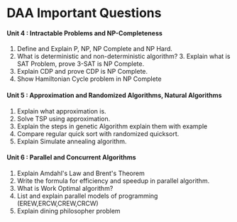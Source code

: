 # DAA Important Questions

#### Unit 4 : Intractable Problems and NP-Completeness

1. Define and Explain P, NP, NP Complete and NP Hard.
2. What is deterministic and non-deterministic algorithm? 3. Explain what is SAT Problem, prove 3-SAT is NP Complete.
3. Explain CDP and prove CDP is NP Complete.
4. Show Hamiltonian Cycle problem in NP Complete

#### Unit 5 : Approximation and Randomized Algorithms, Natural Algorithms

1. Explain what approximation is.
2. Solve TSP using approximation.
3. Explain the steps in genetic Algorithm explain them with example
4. Compare regular quick sort with randomized quicksort.
5. Explain Simulate annealing algorithm.

#### Unit 6 : Parallel and Concurrent Algorithms

1. Explain Amdahl's Law and Brent's Theorem
2. Write the formula for efficiency and speedup in parallel algorithm.
3. What is Work Optimal algorithm?
4. List and explain parallel models of programming (EREW,ERCW,CREW,CRCW)
5. Explain dining philosopher problem
